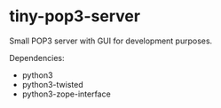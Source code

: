 tiny-pop3-server
================

Small POP3 server with GUI for development purposes.

Dependencies:
- python3
- python3-twisted
- python3-zope-interface
